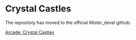 # Crystal Castles

The repositoty has moved to the official Mister_devel github:<br>

[Arcade: Crystal Castles](https://github.com/MiSTer-devel/Arcade-CrystalCastles_MiSTer)
